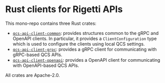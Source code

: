 # Rust clients for Rigetti APIs

This mono-repo contains three Rust crates:

* [`qcs-api-client-common`](./qcs-api-client-common): provides structures
  common to the gRPC and OpenAPI clients. In particular, it provides a
  `ClientConfiguration` type which is used to configure the clients using
  local QCS settings.
* [`qcs-api-client-grpc`](./qcs-api-client-grpc): provides a gRPC client
  for communicating with gRPC-based QCS APIs.
* [`qcs-api-client-openapi`](./qcs-api-client-openapi): provides a OpenAPI
  client for communicating with OpenAPI-based QCS APIs.
  
All crates are Apache-2.0.

